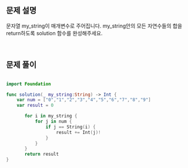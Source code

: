 
## 문제 설명
문자열 my_string이 매개변수로 주어집니다. my_string안의 모든 자연수들의 합을 return하도록 solution 함수를 완성해주세요.

<br>

## 문제 풀이

```swift

import Foundation

func solution(_ my_string:String) -> Int {
    var num = ["0","1","2","3","4","5","6","7","8","9"]
    var result = 0

       for i in my_string {
           for j in num {
               if j == String(i) {
                   result += Int(j)!
               }
           }
       }
       return result
}

```

